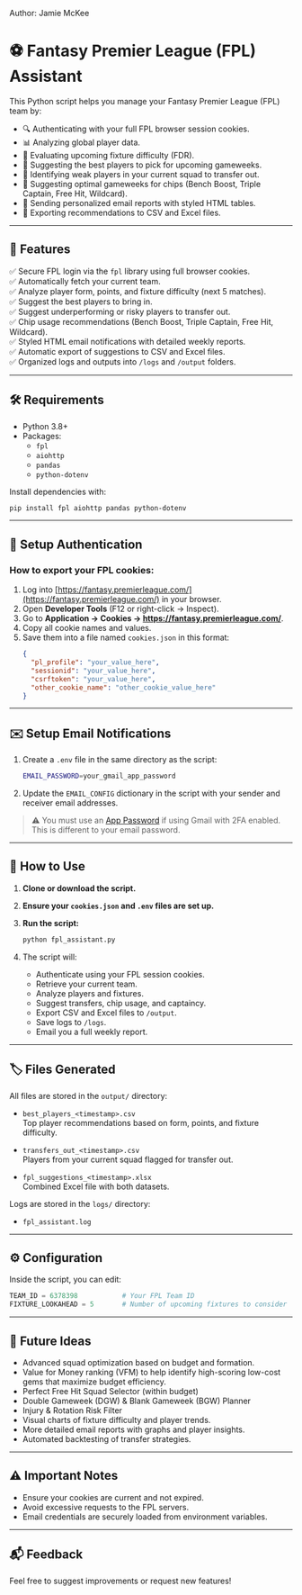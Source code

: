 
Author: Jamie McKee

# ⚽ Fantasy Premier League (FPL) Assistant

This Python script helps you manage your Fantasy Premier League (FPL) team by:
- 🔍 Authenticating with your full FPL browser session cookies.
- 📊 Analyzing global player data.
- 📅 Evaluating upcoming fixture difficulty (FDR).
- 🧠 Suggesting the best players to pick for upcoming gameweeks.
- 🔄 Identifying weak players in your current squad to transfer out.
- 🌟 Suggesting optimal gameweeks for chips (Bench Boost, Triple Captain, Free Hit, Wildcard).
- 📧 Sending personalized email reports with styled HTML tables.
- 📁 Exporting recommendations to CSV and Excel files.

---

## 🚀 Features
✅ Secure FPL login via the `fpl` library using full browser cookies.  
✅ Automatically fetch your current team.  
✅ Analyze player form, points, and fixture difficulty (next 5 matches).  
✅ Suggest the best players to bring in.  
✅ Suggest underperforming or risky players to transfer out.  
✅ Chip usage recommendations (Bench Boost, Triple Captain, Free Hit, Wildcard).  
✅ Styled HTML email notifications with detailed weekly reports.  
✅ Automatic export of suggestions to CSV and Excel files.  
✅ Organized logs and outputs into `/logs` and `/output` folders.

---

## 🛠 Requirements
- Python 3.8+
- Packages:
  - `fpl`
  - `aiohttp`
  - `pandas`
  - `python-dotenv`

Install dependencies with:
```bash
pip install fpl aiohttp pandas python-dotenv
```

---

## 🔐 Setup Authentication

### How to export your FPL cookies:
1. Log into [https://fantasy.premierleague.com/](https://fantasy.premierleague.com/) in your browser.
2. Open **Developer Tools** (F12 or right-click → Inspect).
3. Go to **Application → Cookies → https://fantasy.premierleague.com/**.
4. Copy all cookie names and values.
5. Save them into a file named `cookies.json` in this format:
   ```json
   {
     "pl_profile": "your_value_here",
     "sessionid": "your_value_here",
     "csrftoken": "your_value_here",
     "other_cookie_name": "other_cookie_value_here"
   }
   ```

---

## ✉️ Setup Email Notifications

1. Create a `.env` file in the same directory as the script:
   ```bash
   EMAIL_PASSWORD=your_gmail_app_password
   ```

2. Update the `EMAIL_CONFIG` dictionary in the script with your sender and receiver email addresses.

> ⚠️ You must use an [App Password](https://support.google.com/mail/answer/185833?hl=en-GB) if using Gmail with 2FA enabled. This is different to your email password.

---

## 🔧 How to Use

1. **Clone or download the script.**
2. **Ensure your `cookies.json` and `.env` files are set up.**
3. **Run the script:**
   ```bash
   python fpl_assistant.py
   ```

4. The script will:
   - Authenticate using your FPL session cookies.
   - Retrieve your current team.
   - Analyze players and fixtures.
   - Suggest transfers, chip usage, and captaincy.
   - Export CSV and Excel files to `/output`.
   - Save logs to `/logs`.
   - Email you a full weekly report.

---

## 🏷 Files Generated
All files are stored in the `output/` directory:
- `best_players_<timestamp>.csv`  
  Top player recommendations based on form, points, and fixture difficulty.

- `transfers_out_<timestamp>.csv`  
  Players from your current squad flagged for transfer out.

- `fpl_suggestions_<timestamp>.xlsx`  
  Combined Excel file with both datasets.

Logs are stored in the `logs/` directory:
- `fpl_assistant.log`

---

## ⚙️ Configuration
Inside the script, you can edit:
```python
TEAM_ID = 6378398           # Your FPL Team ID
FIXTURE_LOOKAHEAD = 5       # Number of upcoming fixtures to consider
```

---

## 🌟 Future Ideas
- Advanced squad optimization based on budget and formation.
- Value for Money ranking (VFM) to help identify high-scoring low-cost gems that maximize budget efficiency.
- Perfect Free Hit Squad Selector (within budget)
- Double Gameweek (DGW) & Blank Gameweek (BGW) Planner
- Injury & Rotation Risk Filter
- Visual charts of fixture difficulty and player trends.
- More detailed email reports with graphs and player insights.
- Automated backtesting of transfer strategies.

---

## ⚠️ Important Notes
- Ensure your cookies are current and not expired.
- Avoid excessive requests to the FPL servers.
- Email credentials are securely loaded from environment variables.

---

## 📬 Feedback
Feel free to suggest improvements or request new features!
